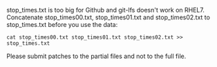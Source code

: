 stop_times.txt is too big for Github and git-lfs doesn't work 
on RHEL7. Concatenate stop_times00.txt, stop_times01.txt and 
stop_times02.txt to stop_times.txt before you use the data: 

`cat stop_times00.txt stop_times01.txt stop_times02.txt >> stop_times.txt`

Please submit patches to the partial files and not to the full 
file. 

